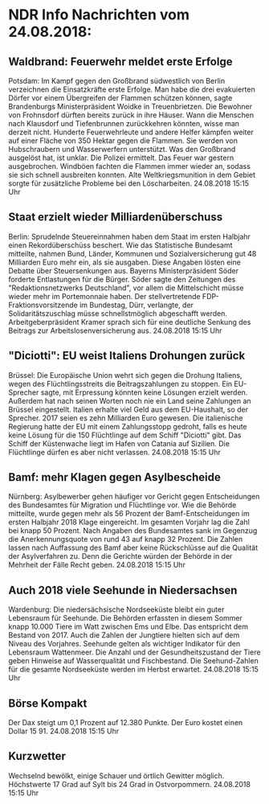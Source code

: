 # NDR Info Nachrichten vom 24.08.2018:


## Waldbrand: Feuerwehr meldet erste Erfolge
Potsdam: Im Kampf gegen den Großbrand südwestlich von Berlin verzeichnen die Einsatzkräfte erste Erfolge. Man habe die drei evakuierten Dörfer vor einem Übergreifen der Flammen schützen können, sagte Brandenburgs Ministerpräsident Woidke in Treuenbrietzen. Die Bewohner von Frohnsdorf dürften bereits zurück in ihre Häuser. Wann die Menschen nach Klausdorf und Tiefenbrunnen zurückkehren könnten, wisse man derzeit nicht. Hunderte Feuerwehrleute und andere Helfer kämpfen weiter auf einer Fläche von 350 Hektar gegen die Flammen. Sie werden von Hubschraubern und Wasserwerfern unterstützt. Was den Großbrand ausgelöst hat, ist unklar. Die Polizei ermittelt. Das Feuer war gestern ausgebrochen. Windböen fachten die Flammen immer wieder an, sodass sie sich schnell ausbreiten konnten. Alte Weltkriegsmunition in dem Gebiet sorgte für zusätzliche Probleme bei den Löscharbeiten. 24.08.2018 15:15 Uhr 

## Staat erzielt wieder Milliardenüberschuss
Berlin:    Sprudelnde Steuereinnahmen haben dem Staat im ersten Halbjahr einen Rekordüberschüss beschert. Wie das Statistische Bundesamt mitteilte, nahmen Bund, Länder, Kommunen und Sozialversicherung gut 48 Milliarden Euro mehr ein, als sie ausgaben. Diese Angaben lösten eine Debatte über Steuersenkungen aus. Bayerns Ministerpräsident Söder forderte Entlastungen für die Bürger. Söder sagte den Zeitungen des "Redaktionsnetzwerks Deutschland", vor allem die Mittelschicht müsse wieder mehr im Portemonnaie haben. Der stellvertretende FDP-Fraktionsvorsitzende im Bundestag, Dürr, verlangte, der Solidaritätszuschlag müsse schnellstmöglich abgeschafft werden. Arbeitgeberpräsident Kramer sprach sich für eine deutliche Senkung des Beitrags zur Arbeitslosenversicherung aus. 24.08.2018 15:15 Uhr 

## "Diciotti": EU weist Italiens Drohungen zurück
Brüssel: Die Europäische Union wehrt sich gegen die Drohung Italiens, wegen des Flüchtlingsstreits die Beitragszahlungen zu stoppen. Ein EU-Sprecher sagte, mit Erpressung könnten keine Lösungen erzielt werden. Außerdem hat nach seinen Worten noch nie ein Land seine Zahlungen an Brüssel eingestellt. Italien erhalte viel Geld aus dem EU-Haushalt, so der Sprecher. 2017 seien es zehn Milliarden Euro gewesen. Die italienische Regierung hatte der EU mit einem Zahlungsstopp gedroht, falls es heute keine Lösung für die 150 Flüchtlinge auf dem Schiff "Diciotti" gibt. Das Schiff der Küstenwache liegt im Hafen von Catania auf Sizilien. Die Flüchtlinge dürfen es aber nicht verlassen. 24.08.2018 15:15 Uhr 

## Bamf: mehr Klagen gegen Asylbescheide
Nürnberg:      Asylbewerber gehen häufiger vor Gericht gegen Entscheidungen des Bundesamtes für Migration und Flüchtlinge vor. Wie die Behörde mitteilte, wurde gegen mehr als 56 Prozent der Bamf-Entscheidungen im ersten Halbjahr 2018 Klage eingereicht. Im gesamten Vorjahr lag die Zahl bei knapp 50 Prozent. Nach Angaben des Bundesamtes sank im Gegenzug die Anerkennungsquote von rund 43 auf knapp 32 Prozent. Die Zahlen lassen nach Auffassung des Bamf aber keine Rückschlüsse auf die Qualität der Asylverfahren zu. Denn die Gerichte würden der Behörde in der Mehrheit der Fälle Recht geben. 24.08.2018 15:15 Uhr 

## Auch 2018 viele Seehunde in Niedersachsen
Wardenburg: Die niedersächsische Nordseeküste bleibt ein guter Lebensraum für Seehunde. Die Behörden erfassten in diesem Sommer knapp 10.000 Tiere im Watt zwischen Ems und Elbe. Das entspricht dem Bestand von 2017. Auch die Zahlen der Jungtiere hielten sich auf dem Niveau des Vorjahres. Seehunde gelten als wichtiger Indikator für den Lebensraum Wattenmeer. Die Anzahl und der Gesundheitszustand der Tiere geben Hinweise auf Wasserqualität und Fischbestand. Die Seehund-Zahlen für die gesamte Nordseeküste werden im Herbst erwartet. 24.08.2018 15:15 Uhr 

## Börse Kompakt
Der Dax steigt um 0,1 Prozent auf 12.380 Punkte. Der Euro kostet einen Dollar 15 91. 24.08.2018 15:15 Uhr 

## Kurzwetter
Wechselnd bewölkt, einige Schauer und örtlich Gewitter möglich. Höchstwerte 17 Grad auf Sylt bis 24 Grad in Ostvorpommern. 24.08.2018 15:15 Uhr 
